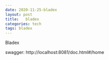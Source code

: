 ```yaml
---
date: 2020-11-25-bladex
layout: post
title:   bladex
categories: tech
tags: bladex 
---
```


Bladex

swagger:
http://localhost:8081/doc.html#/home

